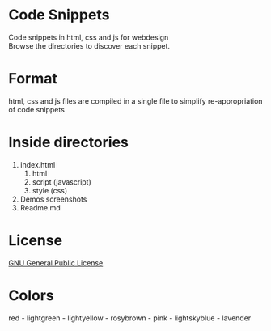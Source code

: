# Code Snippets

Code snippets in html, css and js for webdesign    
Browse the directories to discover each snippet.

# Format

html, css and js files are compiled in a single file to simplify re-appropriation of code snippets 

# Inside directories

1. index.html
    1. html 
    2. script (javascript)
    3. style (css)
2. Demos screenshots
3. Readme.md


# License

[GNU General Public License](https://gnu.org/licenses/gpl.html)

# Colors
red - lightgreen - lightyellow - rosybrown - pink - lightskyblue - lavender 
